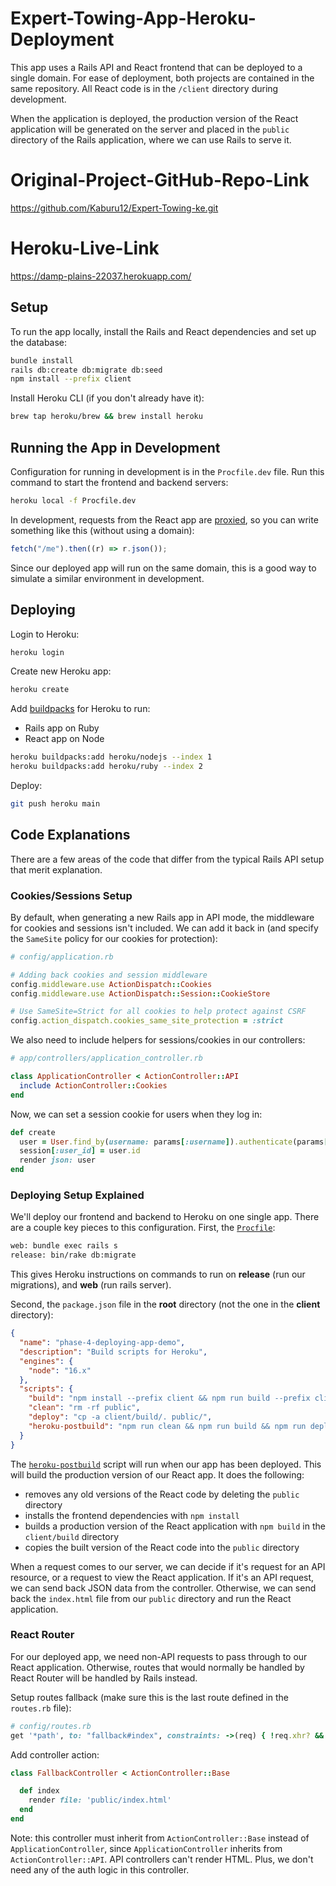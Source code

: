 # Expert-Towing-App-Heroku-Deployment

This app uses a Rails API and React frontend that can be deployed to a single
domain. For ease of deployment, both projects are contained in the same
repository. All React code is in the `/client` directory during development.

When the application is deployed, the production version of the React application
will be generated on the server and placed in the `public` directory of the Rails
application, where we can use Rails to serve it.

# Original-Project-GitHub-Repo-Link
https://github.com/Kaburu12/Expert-Towing-ke.git

# Heroku-Live-Link
https://damp-plains-22037.herokuapp.com/

## Setup

To run the app locally, install the Rails and React dependencies and set up the
database:

```sh
bundle install
rails db:create db:migrate db:seed
npm install --prefix client
```

Install Heroku CLI (if you don't already have it):

```sh
brew tap heroku/brew && brew install heroku
```

## Running the App in Development

Configuration for running in development is in the `Procfile.dev` file. Run this
command to start the frontend and backend servers:

```sh
heroku local -f Procfile.dev
```

In development, requests from the React app are
[proxied][create-react-app proxy], so you can write something like this (without
using a domain):

```js
fetch("/me").then((r) => r.json());
```

Since our deployed app will run on the same domain, this is a good way to
simulate a similar environment in development.

## Deploying

Login to Heroku:

```sh
heroku login
```

Create new Heroku app:

```sh
heroku create
```

Add [buildpacks][buildpacks] for Heroku to run:

- Rails app on Ruby
- React app on Node

```sh
heroku buildpacks:add heroku/nodejs --index 1
heroku buildpacks:add heroku/ruby --index 2
```

Deploy:

```sh
git push heroku main
```

## Code Explanations

There are a few areas of the code that differ from the typical Rails API
setup that merit explanation.

### Cookies/Sessions Setup

By default, when generating a new Rails app in API mode, the middleware for
cookies and sessions isn't included. We can add it back in (and specify the
`SameSite` policy for our cookies for protection):

```rb
# config/application.rb

# Adding back cookies and session middleware
config.middleware.use ActionDispatch::Cookies
config.middleware.use ActionDispatch::Session::CookieStore

# Use SameSite=Strict for all cookies to help protect against CSRF
config.action_dispatch.cookies_same_site_protection = :strict
```

We also need to include helpers for sessions/cookies in our controllers:

```rb
# app/controllers/application_controller.rb

class ApplicationController < ActionController::API
  include ActionController::Cookies
end
```

Now, we can set a session cookie for users when they log in:

```rb
def create
  user = User.find_by(username: params[:username]).authenticate(params[:password])
  session[:user_id] = user.id
  render json: user
end
```

### Deploying Setup Explained

We'll deploy our frontend and backend to Heroku on one single app. There are a
couple key pieces to this configuration. First, the [`Procfile`][`procfile`]:

```txt
web: bundle exec rails s
release: bin/rake db:migrate
```

This gives Heroku instructions on commands to run on **release** (run our
migrations), and **web** (run rails server).

Second, the `package.json` file in the **root** directory (not the one in the
**client** directory):

```json
{
  "name": "phase-4-deploying-app-demo",
  "description": "Build scripts for Heroku",
  "engines": {
    "node": "16.x"
  },
  "scripts": {
    "build": "npm install --prefix client && npm run build --prefix client",
    "clean": "rm -rf public",
    "deploy": "cp -a client/build/. public/",
    "heroku-postbuild": "npm run clean && npm run build && npm run deploy"
  }
}
```

The [`heroku-postbuild`][`heroku-postbuild`] script will run when our app has
been deployed. This will build the production version of our React app. It does
the following:

- removes any old versions of the React code by deleting the `public` directory
- installs the frontend dependencies with `npm install`
- builds a production version of the React application with `npm build` in the
  `client/build` directory
- copies the built version of the React code into the `public` directory

When a request comes to our server, we can decide if it's request for an API
resource, or a request to view the React application. If it's an API request, we
can send back JSON data from the controller. Otherwise, we can send back the
`index.html` file from our `public` directory and run the React application.

### React Router

For our deployed app, we need non-API requests to pass through to our React
application. Otherwise, routes that would normally be handled by React Router
will be handled by Rails instead.

Setup routes fallback (make sure this is the last route defined in the
`routes.rb` file):

```rb
# config/routes.rb
get '*path', to: "fallback#index", constraints: ->(req) { !req.xhr? && req.format.html? }
```

Add controller action:

```rb
class FallbackController < ActionController::Base

  def index
    render file: 'public/index.html'
  end
end
```

Note: this controller must inherit from `ActionController::Base` instead of
`ApplicationController`, since `ApplicationController` inherits from
`ActionController::API`. API controllers can't render HTML. Plus, we don't need
any of the auth logic in this controller.

[`samesite` explained]: https://web.dev/samesite-cookies-explained/
[`samesite` owasp]: https://owasp.org/www-community/SameSite
[`samesite` and csrf]: https://security.stackexchange.com/questions/121971/will-same-site-cookies-be-sufficent-protection-against-csrf-and-xss
[`foreman`]: https://github.com/ddollar/foreman
[create-react-app proxy]: https://create-react-app.dev/docs/proxying-api-requests-in-development/
[buildpacks]: https://devcenter.heroku.com/articles/using-multiple-buildpacks-for-an-app
[`procfile`]: https://devcenter.heroku.com/articles/procfile
[`heroku-postbuild`]: https://devcenter.heroku.com/articles/nodejs-support#customizing-the-build-process
